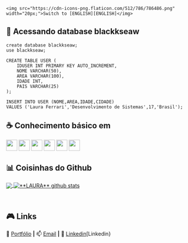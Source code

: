 [ENGLISH]: https://sites.google.com/estudante.sc.senai.br/lauraferrari-portfolio/p%C3%A1gina-inicial


    <img src="https://cdn-icons-png.flaticon.com/512/786/786486.png" width="20px;">Switch to [ENGLISH][ENGLISH]</img>



## 🚀 **Acessando database blackkseaw**

```
create database blackkseaw;
use blackkseaw;

CREATE TABLE USER (
    IDUSER INT PRIMARY KEY AUTO_INCREMENT,
    NOME VARCHAR(50),
    AREA VARCHAR(100),
    IDADE INT,
    PAIS VARCHAR(25)
);

INSERT INTO USER (NOME,AREA,IDADE,CIDADE)
VALUES ('Laura Ferrari','Desenvolvimento de Sistemas',17,'Brasil');

```

## ☕ **Conhecimento básico em**  

<code><img height="30" src="https://img.shields.io/badge/Android-3DDC84?style=for-the-badge&logo=android&logoColor=white"></code>
<code><img height="30" src="https://img.shields.io/badge/Java-ED8B00?style=for-the-badge&logo=java&logoColor=white"></code>
<code><img height="30" src="https://img.shields.io/badge/JavaScript-323330?style=for-the-badge&logo=javascript&logoColor=F7DF1E"></code>
<code><img height="30" src="https://img.shields.io/badge/Visual_Studio_Code-0078D4?style=for-the-badge&logo=visual%20studio%20code&logoColor=white"></code>
<code><img height="30" src="https://img.shields.io/badge/HTML5-E34F26?style=for-the-badge&logo=html5&logoColor=white"></code>
<code><img height="30" src="https://img.shields.io/badge/CSS3-1572B6?style=for-the-badge&logo=css3&logoColor=white"></code>


## 📊 **Coisinhas do Github**

<a href="https://github.com/Gurupreet">
  <img align="center" src="https://github-readme-stats.vercel.app/api/top-langs/?username=blackkseaw&theme=radical&hide_langs_below=1" />
</a>

<a href="https://github.com/Gurupreet">
 <img align="center" src="https://github-readme-stats.vercel.app/api?username=blackkseaw&show_icons=true&theme=radical&line_height=27" alt="**LAURA** github stats"/>
</a>

[Portfólio]: https://sites.google.com/estudante.sc.senai.br/lauraferrari-portfolio/p%C3%A1gina-inicial
[Email]: lauraferrari@floripa.com.br
[Linkedin]: https://www.linkedin.com/in/laura-ferrari-6a25b220b/
<br>

## 🎮 **Links** 

🏡 [Portfólio][Portfólio] **|**
📫 [Email][Email] **|** 
👔 [Linkedin][Linkedin}



